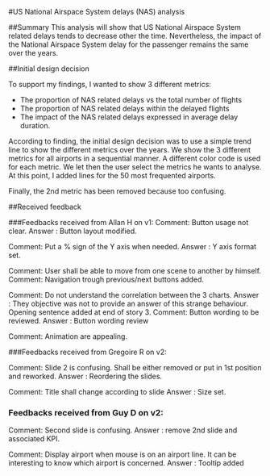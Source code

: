 #US National Airspace System delays (NAS) analysis

##Summary
This analysis will show that US National Airspace System related delays tends to decrease other the time.
Nevertheless, the impact of the National Airspace System delay for the passenger remains the same over the years.

##Initial design decision

To support my findings, I wanted to show 3 different metrics:
* The proportion of NAS related delays vs the total number of flights
* The proportion of NAS related delays within the delayed flights
* The impact of the NAS related delays expressed in average delay duration.

According to finding, the initial design decision was to use a simple trend line to show the different metrics over the years.
We show the 3 different metrics for all airports in a sequential manner. A different color code is used for each metric. 
We let then the user select the metrics he wants to analyse. At this point, I added lines for the 50 most frequented airports.

Finally, the 2nd metric has been removed because too confusing.

##Received feedback

###Feedbacks received from Allan H on v1:
Comment: Button usage not clear.
Answer : Button layout modified.

Comment: Put a % sign of the Y axis when needed.
Answer : Y axis format set.
 
Comment: User shall be able to move from one scene to another by himself.
Comment: Navigation trough previous/next buttons added.

Comment: Do not understand the correlation between the 3 charts.
Answer : They objective was not to provide an answer of this strange behaviour. Opening sentence added at end of story 3.
Comment: Button wording to be reviewed.
Answer : Button wording review

Comment: Animation are appealing. 

###Feedbacks received from Gregoire R on v2:

Comment: Slide 2 is confusing. Shall be either removed or put in 1st position and reworked.
Answer : Reordering the slides.

Comment: Title shall change according to slide
Answer : Size set.

### Feedbacks received from Guy D on v2:

Comment: Second slide is confusing.
Answer : remove 2nd slide and associated KPI.

Comment: Display airport when mouse is on an airport line. It can be interesting to know which airport is concerned.
Answer : Tooltip added
